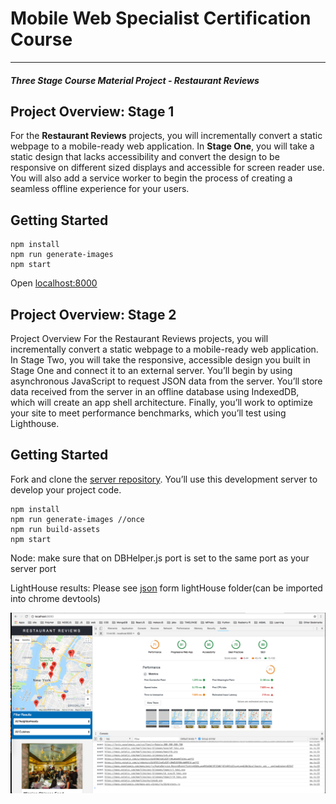 # Mobile Web Specialist Certification Course
---
#### _Three Stage Course Material Project - Restaurant Reviews_

## Project Overview: Stage 1

For the **Restaurant Reviews** projects, you will incrementally convert a static webpage to a mobile-ready web application. In **Stage One**, you will take a static design that lacks accessibility and convert the design to be responsive on different sized displays and accessible for screen reader use. You will also add a service worker to begin the process of creating a seamless offline experience for your users.

## Getting Started

```
npm install
npm run generate-images
npm start
```

Open [localhost:8000](http://localhost:8000)


## Project Overview: Stage 2

Project Overview
For the Restaurant Reviews projects, you will incrementally convert a static webpage to a mobile-ready web application. In Stage Two, you will take the responsive, accessible design you built in Stage One and connect it to an external server. You’ll begin by using asynchronous JavaScript to request JSON data from the server. You’ll store data received from the server in an offline database using IndexedDB, which will create an app shell architecture. Finally, you’ll work to optimize your site to meet performance benchmarks, which you’ll test using Lighthouse.

## Getting Started
Fork and clone the [server repository](https://github.com/udacity/mws-restaurant-stage-2). You’ll use this development server to develop your project code.

```
npm install
npm run generate-images //once
npm run build-assets
npm start
```
Node: make sure that on DBHelper.js port is set to the same port as your server port

LightHouse results: 
Please see [json](./lighthouse/8000-20180626T154031.json) form lightHouse folder(can be imported into chrome devtools)

![results](./lighthouse/screen.png)




